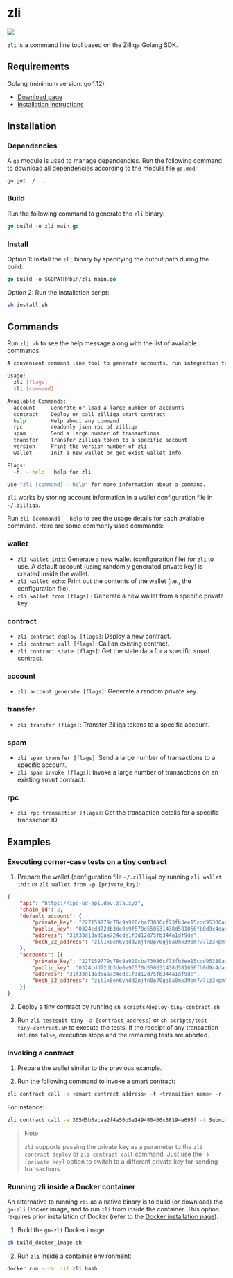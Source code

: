 # zli

<a href="https://github.com/Zilliqa/zilliqa/blob/master/LICENSE" target="_blank"><img src="https://img.shields.io/badge/license-GPL%20v3-green.svg" /></a>

`zli` is a command line tool based on the Zilliqa Golang SDK.

## Requirements

Golang (minimum version: go.1.12):
* [Download page](https://golang.org/dl/)
* [Installation instructions](https://golang.org/doc/install)

## Installation

### Dependencies

A `go` module is used to manage dependencies. Run the following command to download all dependencies according to the module file `go.mod`:

```
go get ./...
```

### Build

Run the following command to generate the `zli` binary:

```go
go build -o zli main.go
```

### Install

Option 1: Install the `zli` binary by specifying the output path during the build:

```go
go build -o $GOPATH/bin/zli main.go
```

Option 2: Run the installation script:

```bash
sh install.sh
```

## Commands

Run `zli -h` to see the help message along with the list of available commands:

```bash
A convenient command line tool to generate accounts, run integration testings or run http server .etc

Usage:
  zli [flags]
  zli [command]

Available Commands:
  account     Generate or load a large number of accounts
  contract    Deploy or call zilliqa smart contract
  help        Help about any command
  rpc         readonly json rpc of zilliqa
  spam        Send a large number of transactions
  transfer    Transfer zilliqa token to a specific account
  version     Print the version number of zli
  wallet      Init a new wallet or get exist wallet info

Flags:
  -h, --help   help for zli

Use "zli [command] --help" for more information about a command.
```

`zli` works by storing account information in a wallet configuration file in `~/.zilliqa`.

Run `zli [command] --help` to see the usage details for each available command. Here are some commonly used commands:

### wallet

* `zli wallet init`: Generate a new wallet (configuration file) for `zli` to use. A default account (using randomly generated private key) is created inside the wallet.
* `zli wallet echo`: Print out the contents of the wallet (i.e., the configuration file).
* `zli wallet from [flags]` : Generate a new wallet from a specific private key.

### contract

* `zli contract deploy [flags]`: Deploy a new contract.
* `zli contract call [flags]`: Call an existing contract.
* `zli contract state [flags]`: Get the state data for a specific smart contract.

### account

* `zli account generate [flags]`: Generate a random private key.

### transfer

* `zli transfer [flags]`: Transfer Zilliqa tokens to a specific account.

### spam

* `zli spam transfer [flags]`: Send a large number of transactions to a specific account.
* `zli spam invoke [flags]`: Invoke a large number of transactions on an existing smart contract.

### rpc

* `zli rpc transaction [flags]`: Get the transaction details for a specific transaction ID.

## Examples

### Executing corner-case tests on a tiny contract

1. Prepare the wallet (configuration file `~/.zilliqa`) by running `zli wallet init` or `zli wallet from -p [private_key]`:

```json
{
	"api": "https://ipc-ud-api.dev.z7a.xyz",
	"chain_id": 2,
	"default_account": {
		"private_key": "227159779c78c9a920cba73086cf73fb3ee15cdd95380aa3b93757669e345300",
		"public_key": "0324cdd72db3de0e9f570d550631438d581056fb0d9c4daddbad2928eaf49f54ee",
		"address": "31f33d13ad6aa724cde1f3d12d75fb344a1df9de",
		"bech_32_address": "zil1x8en6yadd2njfn0p70gj6a0mx39pm7w7lz3kpm"
	},
	"accounts": [{
		"private_key": "227159779c78c9a920cba73086cf73fb3ee15cdd95380aa3b93757669e345300",
		"public_key": "0324cdd72db3de0e9f570d550631438d581056fb0d9c4daddbad2928eaf49f54ee",
		"address": "31f33d13ad6aa724cde1f3d12d75fb344a1df9de",
		"bech_32_address": "zil1x8en6yadd2njfn0p70gj6a0mx39pm7w7lz3kpm"
	}]
}
```

2. Deploy a tiny contract by running `sh scripts/deploy-tiny-contract.sh`

3. Run `zli testsuit tiny -a [contract_address]` or `sh scripts/test-tiny-contract.sh` to execute the tests. If the receipt of any transaction returns `false`, execution stops and the remaining tests are aborted.

### Invoking a contract

1. Prepare the wallet similar to the previous example.

2. Run the following command to invoke a smart contract:

```bash
zli contract call -a <smart contract address> -t <transition name> -r <parameter>
```

For instance:

```bash
zli contract call -a 305d5b3acaa2f4a56b5e149400466c58194e695f -t SubmitTransaction -r "[{\"vname\":\"recipient\",\"type\":\"ByStr20\",\"value\":\"0x381f4008505e940ad7681ec3468a719060caf796\"},{\"vname\":\"amount\",\"type\":\"Uint128\",\"value\":\"10\"},{\"vname\":\"tag\",\"type\":\"String\",\"value\":\"a\"}]"
```

> Note
>
> `zli` supports passing the private key as a parameter to the `zli contract deploy` or `zli contract call` command. Just use the `-k [private key]` option to switch to a different private key for sending transactions.

### Running zli inside a Docker container

An alternative to running `zli` as a native binary is to build (or download) the `go-zli` Docker image, and to run `zli` from inside the container. This option requires prior installation of Docker (refer to the [Docker installation page](https://docs.docker.com/install/)).

1. Build the `go-zli` Docker image:

```bash
sh build_docker_image.sh
```

2. Run `zli` inside a container environment:

```bash
docker run --rm  -it zli bash
```
